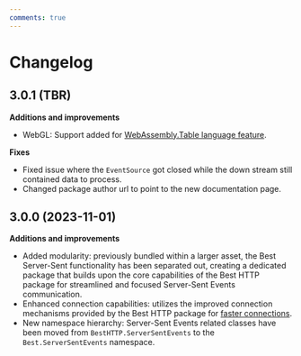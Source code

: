 ```yaml
---
comments: true
---
```


# Changelog

## 3.0.1 (TBR)

__Additions and improvements__

- WebGL: Support added for [WebAssembly.Table language feature](https://docs.unity3d.com/6000.0/Documentation/Manual/wasm-2023-features.html#wasm-table).

__Fixes__

- Fixed issue where the `EventSource` got closed while the down stream still contained data to process.
- Changed package author url to point to the new documentation page.

## 3.0.0 (2023-11-01)

__Additions and improvements__

- Added modularity: previously bundled within a larger asset, the Best Server-Sent functionality has been separated out, 
creating a dedicated package that builds upon the core capabilities of the Best HTTP package for streamlined and focused Server-Sent Events communication.
- Enhanced connection capabilities: utilizes the improved connection mechanisms provided by the Best HTTP package for [faster connections](../Shared/connections/racing.md).
- New namespace hierarchy: Server-Sent Events related classes have been moved from `BestHTTP.ServerSentEvents` to the `Best.ServerSentEvents` namespace.